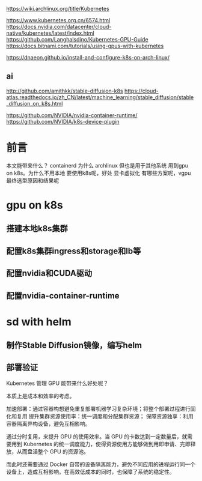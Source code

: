 https://wiki.archlinux.org/title/Kubernetes

https://www.kubernetes.org.cn/6574.html
https://docs.nvidia.com/datacenter/cloud-native/kubernetes/latest/index.html
https://github.com/Langhalsdino/Kubernetes-GPU-Guide
https://docs.bitnami.com/tutorials/using-gpus-with-kubernetes

https://dnaeon.github.io/install-and-configure-k8s-on-arch-linux/

## ai
http://github.com/amithkk/stable-diffusion-k8s
https://cloud-atlas.readthedocs.io/zh_CN/latest/machine_learning/stable_diffusion/stable_diffusion_on_k8s.html

https://github.com/NVIDIA/nvidia-container-runtime/
https://github.com/NVIDIA/k8s-device-plugin
# 前言
本文能带来什么？
containerd 为什么
archlinux 但也是用于其他系统
用到gpu on k8s。为什么不用本地 要使用k8s呢，好处
显卡虚拟化 有哪些方案呢，vgpu
最终选型原因和结果呢

# gpu on k8s
## 搭建本地k8s集群
## 配置k8s集群ingress和storage和lb等
## 配置nvidia和CUDA驱动
## 配置nvidia-container-runtime
# sd with helm
## 制作Stable Diffusion镜像，编写helm
## 部署验证
Kubernetes 管理 GPU 能带来什么好处呢？

本质上是成本和效率的考虑。

加速部署：通过容器构想避免重复部署机器学习复杂环境；将整个部署过程进行固化和复用
提升集群资源使用率：统一调度和分配集群资源；
保障资源独享：利用容器隔离异构设备，避免互相影响。

通过分时复用，来提升 GPU 的使用效率。当 GPU 的卡数达到一定数量后，就需要用到 Kubernetes 的统一调度能力，使得资源使用方能够做到用即申请、完即释放，从而盘活整个 GPU 的资源池。

而此时还需要通过 Docker 自带的设备隔离能力，避免不同应用的进程运行同一个设备上，造成互相影响。在高效低成本的同时，也保障了系统的稳定性。